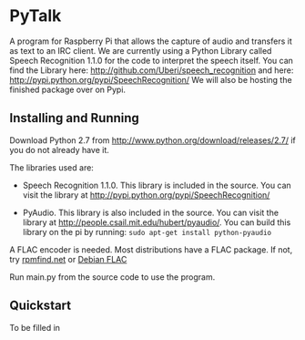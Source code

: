 PyTalk
======

A program for Raspberry Pi that allows the capture of audio and transfers it as text to an IRC client. We are currently using a Python Library called Speech Recognition 1.1.0 for the code to interpret the speech itself. You can find the Library here: http://github.com/Uberi/speech_recognition and here: http://pypi.python.org/pypi/SpeechRecognition/
We will also be hosting the finished package over on Pypi.

Installing and Running
--------
Download Python 2.7 from http://www.python.org/download/releases/2.7/ if you do not already have it.

The libraries used are:

  - Speech Recognition 1.1.0. This library is included in the source. You can visit the library at       http://pypi.python.org/pypi/SpeechRecognition/

  - PyAudio. This library is also included in the source. You can visit the library at http://people.csail.mit.edu/hubert/pyaudio/.
You can build this library on the pi by running: `sudo apt-get install python-pyaudio`

A FLAC encoder is needed. Most distributions have a FLAC package. If not, try [rpmfind.net](http://rpmfind.net/linux/rpm2html/search.php?query=flac) or [Debian FLAC](http://packages.debian.org/cgi-bin/search_packages.pl?keywords=flac&searchon=names&subword=1&version=all&release=all)

Run main.py from the source code to use the program.

Quickstart
--------
To be filled in
